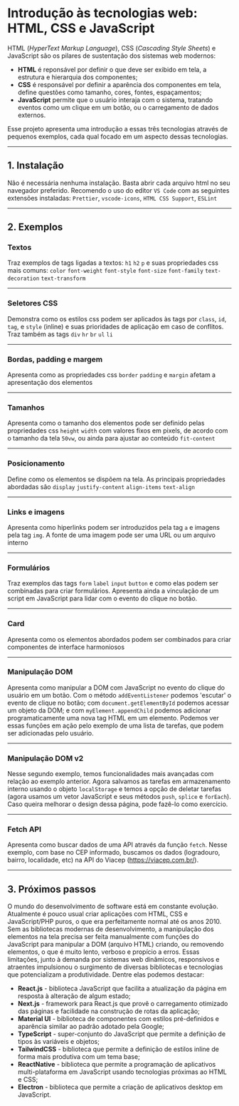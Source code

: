 # Introdução às tecnologias web: HTML, CSS e JavaScript

HTML (_HyperText Markup Language_), CSS (_Cascading Style Sheets_) e JavaScript são os pilares de sustentação dos sistemas web modernos:
- **HTML** é reponsável por definir o que deve ser exibido em tela, a estrutura e hierarquia dos componentes;
- **CSS** é responsável por definir a aparência dos componentes em tela, define questões como tamanho, cores, fontes, espaçamentos;
- **JavaScript** permite que o usuário interaja com o sistema, tratando eventos como um clique em um botão, ou o carregamento de dados externos. 

Esse projeto apresenta uma introdução a essas três tecnologias através de pequenos exemplos, cada qual focado em um aspecto dessas tecnologias.

---

## 1. Instalação

Não é necessária nenhuma instalação. Basta abrir cada arquivo html no seu navegador preferido. Recomendo o uso do editor `VS Code` com as seguintes extensões instaladas:
`Prettier`, `vscode-icons`, `HTML CSS Support`, `ESLint`

---

## 2. Exemplos

### Textos

Traz exemplos de tags ligadas a textos: `h1` `h2` `p` e suas propriedades css mais comuns: `color` `font-weight` `font-style` `font-size` `font-family` `text-decoration` `text-transform`

---

### Seletores CSS

Demonstra como os estilos css podem ser aplicados às tags por `class`, `id`, `tag`, e `style` (inline) e suas prioridades de aplicação em caso de conflitos. Traz também as tags `div` `hr` `br` `ul` `li` 

---

### Bordas, padding e margem

Apresenta como as propriedades css `border` `padding` e `margin` afetam a apresentação dos elementos

---

### Tamanhos

Apresenta como o tamanho dos elementos pode ser definido pelas propriedades css `height` `width` com valores fixos em pixels, de acordo com o tamanho da tela `50vw`, ou ainda para ajustar ao conteúdo `fit-content`

---

### Posicionamento

Define como os elementos se dispõem na tela. As principais propriedades abordadas são `display` `justify-content` `align-items` `text-align`

---

### Links e imagens

Apresenta como hiperlinks podem ser introduzidos pela tag `a` e imagens pela tag `img`. A fonte de uma imagem pode ser uma URL ou um arquivo interno

---

### Formulários

Traz exemplos das tags `form` `label` `input` `button` e como elas podem ser combinadas para criar formulários. Apresenta ainda a vinculação de um script em JavaScript para lidar com o evento do clique no botão.

---

### Card

Apresenta como os elementos abordados podem ser combinados para criar componentes de interface harmoniosos

---

### Manipulação DOM

Apresenta como manipular a DOM com JavaScript no evento do clique do usuário em um botão. Com o método `addEventListener` podemos 'escutar' o evento de clique no botão; com `document.getElementById` podemos acessar um objeto da DOM; e com `myElement.appendChild` podemos adicionar programaticamente uma nova tag HTML em um elemento. Podemos ver essas funções em ação pelo exemplo de uma lista de tarefas, que podem ser adicionadas pelo usuário.

---

### Manipulação DOM v2

Nesse segundo exemplo, temos funcionalidades mais avançadas com relação ao exemplo anterior. Agora salvamos as tarefas em armazenamento interno usando o objeto `localStorage` e temos a opção de deletar tarefas (agora usamos um vetor JavaScript e seus métodos `push`, `splice` e `forEach`). Caso queira melhorar o design dessa página, pode fazê-lo como exercício.

---

### Fetch API

Apresenta como buscar dados de uma API através da função `fetch`. Nesse exemplo, com base no CEP informado, buscamos os dados (logradouro, bairro, localidade, etc) na API do Viacep (https://viacep.com.br/).

---

## 3. Próximos passos 

O mundo do desenvolvimento de software está em constante evolução. Atualmente é pouco usual criar aplicações com HTML, CSS e JavaScript/PHP puros, o que era perfeitamente normal até os anos 2010.
Sem as bibliotecas modernas de desenvolvimento, a manipulação dos elementos na tela precisa ser feita manualmente com funções do JavaScript para manipular a DOM (arquivo HTML) criando, ou removendo elementos, o que é muito lento, verboso e propício a erros. 
Essas limitações, junto à demanda por sistemas web dinâmicos, responsivos e atraentes impulsionou o surgimento de diversas bibliotecas e tecnologias que potencializam a produtividade. Dentre elas podemos destacar:
- **React.js** - biblioteca JavaScript que facilita a atualização da página em resposta à alteração de algum estado;
- **Next.js** - framework para React.js que provê o carregamento otimizado das páginas e facilidade na construção de rotas da aplicação;
- **Material UI** - biblioteca de componentes com estilos pré-definidos e aparência similar ao padrão adotado pela Google;
- **TypeScript** - super-conjunto do JavaScript que permite a definição de tipos às variáveis e objetos;
- **TailwindCSS** - biblioteca que permite a definição de estilos inline de forma mais produtiva com um tema base;
- **ReactNative** - biblioteca que permite a programação de aplicativos multi-plataforma em JavaScript usando tecnologias próximas ao HTML e CSS;
- **Electron** - biblioteca que permite a criação de aplicativos desktop em JavaScript.
